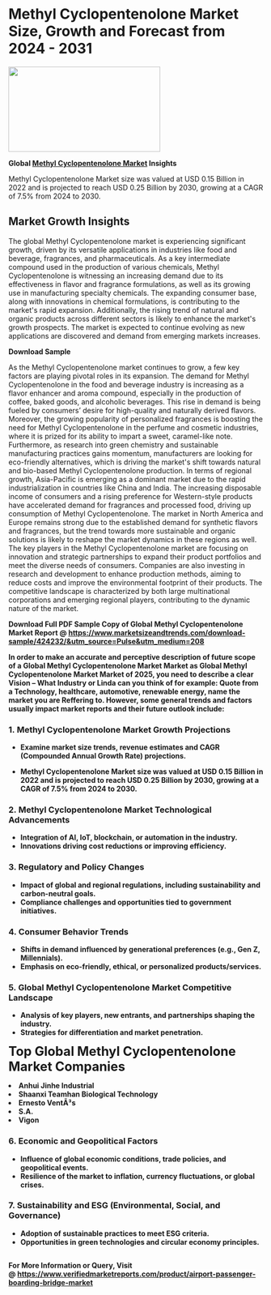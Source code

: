 <H1>Methyl Cyclopentenolone Market Size, Growth and Forecast from 2024 - 2031</H1><img class="aligncenter size-medium wp-image-584254" src="https://thirdeyenews.in/wp-content/uploads/2024/09/Global-Market-Research-300x168.jpeg" alt="" width="300" height="168" /><p><strong>Global&nbsp;<a href="https://www.marketsizeandtrends.com/download-sample/424232/&amp;utm_source=Pulse&amp;utm_medium=208">Methyl Cyclopentenolone Market</a> Insights</strong></p><p>Methyl Cyclopentenolone Market size was valued at USD 0.15 Billion in 2022 and is projected to reach USD 0.25 Billion by 2030, growing at a CAGR of 7.5% from 2024 to 2030.</p><p><h2>Market Growth Insights</h2> <p>The global Methyl Cyclopentenolone market is experiencing significant growth, driven by its versatile applications in industries like food and beverage, fragrances, and pharmaceuticals. As a key intermediate compound used in the production of various chemicals, Methyl Cyclopentenolone is witnessing an increasing demand due to its effectiveness in flavor and fragrance formulations, as well as its growing use in manufacturing specialty chemicals. The expanding consumer base, along with innovations in chemical formulations, is contributing to the market's rapid expansion. Additionally, the rising trend of natural and organic products across different sectors is likely to enhance the market's growth prospects. The market is expected to continue evolving as new applications are discovered and demand from emerging markets increases.</p> <p><strong>Download Sample</strong></p> <p>As the Methyl Cyclopentenolone market continues to grow, a few key factors are playing pivotal roles in its expansion. The demand for Methyl Cyclopentenolone in the food and beverage industry is increasing as a flavor enhancer and aroma compound, especially in the production of coffee, baked goods, and alcoholic beverages. This rise in demand is being fueled by consumers’ desire for high-quality and naturally derived flavors. Moreover, the growing popularity of personalized fragrances is boosting the need for Methyl Cyclopentenolone in the perfume and cosmetic industries, where it is prized for its ability to impart a sweet, caramel-like note. Furthermore, as research into green chemistry and sustainable manufacturing practices gains momentum, manufacturers are looking for eco-friendly alternatives, which is driving the market's shift towards natural and bio-based Methyl Cyclopentenolone production. In terms of regional growth, Asia-Pacific is emerging as a dominant market due to the rapid industrialization in countries like China and India. The increasing disposable income of consumers and a rising preference for Western-style products have accelerated demand for fragrances and processed food, driving up consumption of Methyl Cyclopentenolone. The market in North America and Europe remains strong due to the established demand for synthetic flavors and fragrances, but the trend towards more sustainable and organic solutions is likely to reshape the market dynamics in these regions as well. The key players in the Methyl Cyclopentenolone market are focusing on innovation and strategic partnerships to expand their product portfolios and meet the diverse needs of consumers. Companies are also investing in research and development to enhance production methods, aiming to reduce costs and improve the environmental footprint of their products. The competitive landscape is characterized by both large multinational corporations and emerging regional players, contributing to the dynamic nature of the market.</p> <p><strong></p><p><span class=""><strong>Download Full PDF Sample Copy of Global Methyl Cyclopentenolone Market Report</strong> @ <a href="https://www.marketsizeandtrends.com/download-sample/424232/&amp;utm_source=Pulse&amp;utm_medium=208" target="_blank">https://www.marketsizeandtrends.com/download-sample/424232/&amp;utm_source=Pulse&amp;utm_medium=208</a></span></p><p>In order to make an accurate and perceptive description of future scope of a Global&nbsp;Methyl Cyclopentenolone Market Market as Global&nbsp;Methyl Cyclopentenolone Market Market of 2025, you need to describe a clear Vision &ndash; What Industry or Linda can you think of for example: Quote from a Technology, healthcare, automotive, renewable energy, name the market you are Reffering to. However, some general trends and factors usually impact market reports and their future outlook include:</p><h3>1.&nbsp;<strong>Methyl Cyclopentenolone Market Growth Projections</strong></h3><ul><li>Examine market size trends, revenue estimates and CAGR (Compounded Annual Growth Rate) projections.</li><li><p>Methyl Cyclopentenolone Market size was valued at USD 0.15 Billion in 2022 and is projected to reach USD 0.25 Billion by 2030, growing at a CAGR of 7.5% from 2024 to 2030.</p></li></ul><h3>2.&nbsp;<strong>Methyl Cyclopentenolone Market Technological Advancements</strong></h3><ul><li>Integration of AI, IoT, blockchain, or automation in the industry.</li><li>Innovations driving cost reductions or improving efficiency.</li></ul><h3>3.&nbsp;<strong>Regulatory and Policy Changes</strong></h3><ul><li>Impact of global and regional regulations, including sustainability and carbon-neutral goals.</li><li>Compliance challenges and opportunities tied to government initiatives.</li></ul><h3>4.&nbsp;<strong>Consumer Behavior Trends</strong></h3><ul><li>Shifts in demand influenced by generational preferences (e.g., Gen Z, Millennials).</li><li>Emphasis on eco-friendly, ethical, or personalized products/services.</li></ul><h3>5.&nbsp;<strong>Global Methyl Cyclopentenolone Market Competitive Landscape</strong></h3><ul><li>Analysis of key players, new entrants, and partnerships shaping the industry.</li><li>Strategies for differentiation and market penetration.</li></ul><p data-pm-slice="1 1 []"><span style="color: inherit; font-family: inherit; font-size: 25px;">Top Global Methyl Cyclopentenolone Market Companies</span></p><div class="" data-test-id=""><p><li>Anhui Jinhe Industrial</li><li> Shaanxi Teamhan Biological Technology</li><li> Ernesto VentÃ³s</li><li> S.A.</li><li> Vigon</li></p></div><h3>6.&nbsp;<strong>Economic and Geopolitical Factors</strong></h3><ul><li>Influence of global economic conditions, trade policies, and geopolitical events.</li><li>Resilience of the market to inflation, currency fluctuations, or global crises.</li></ul><h3>7.&nbsp;<strong>Sustainability and ESG (Environmental, Social, and Governance)</strong></h3><ul><li>Adoption of sustainable practices to meet ESG criteria.</li><li>Opportunities in green technologies and circular economy principles.</li></ul><h2><strong style="font-size: 14px;">For More Information or Query, Visit @&nbsp;</strong><a style="background-color: #ffffff; font-size: 14px;" href="https://www.marketsizeandtrends.com/report/methyl-cyclopentenolone-market/" target="_blank">https://www.verifiedmarketreports.com/product/airport-passenger-boarding-bridge-market</a></h2>
